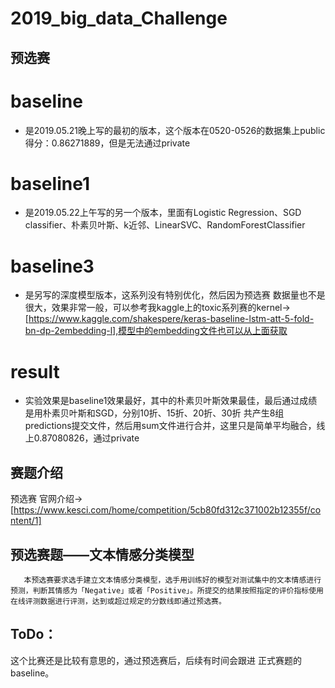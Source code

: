 # 2019_big_data_Challenge
## 预选赛
# baseline
- 是2019.05.21晚上写的最初的版本，这个版本在0520-0526的数据集上public得分：0.86271889，但是无法通过private
# baseline1 
- 是2019.05.22上午写的另一个版本，里面有Logistic Regression、SGD classifier、朴素贝叶斯、k近邻、LinearSVC、RandomForestClassifier
# baseline3 
- 是另写的深度模型版本，这系列没有特别优化，然后因为预选赛 数据量也不是很大，效果非常一般，可以参考我kaggle上的toxic系列赛的kernel->[https://www.kaggle.com/shakespere/keras-baseline-lstm-att-5-fold-bn-dp-2embedding-l],模型中的embedding文件也可以从上面获取
# result
- 实验效果是baseline1效果最好，其中的朴素贝叶斯效果最佳，最后通过成绩是用朴素贝叶斯和SGD，分别10折、15折、20折、30折 共产生8组predictions提交文件，然后用sum文件进行合并，这里只是简单平均融合，线上0.87080826，通过private


## 赛题介绍
预选赛 官网介绍->[https://www.kesci.com/home/competition/5cb80fd312c371002b12355f/content/1]
## 预选赛题——文本情感分类模型
       本预选赛要求选手建立文本情感分类模型，选手用训练好的模型对测试集中的文本情感进行预测，判断其情感为「Negative」或者「Positive」。所提交的结果按照指定的评价指标使用在线评测数据进行评测，达到或超过规定的分数线即通过预选赛。

## ToDo：
这个比赛还是比较有意思的，通过预选赛后，后续有时间会跟进 正式赛题的 baseline。

